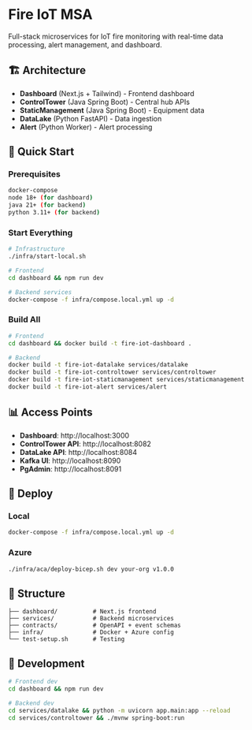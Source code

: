 # Fire IoT MSA

Full-stack microservices for IoT fire monitoring with real-time data processing, alert management, and dashboard.

## 🏗️ Architecture

- **Dashboard** (Next.js + Tailwind) - Frontend dashboard
- **ControlTower** (Java Spring Boot) - Central hub APIs
- **StaticManagement** (Java Spring Boot) - Equipment data
- **DataLake** (Python FastAPI) - Data ingestion
- **Alert** (Python Worker) - Alert processing

## 🚀 Quick Start

### Prerequisites

```bash
docker-compose
node 18+ (for dashboard)
java 21+ (for backend)
python 3.11+ (for backend)
```

### Start Everything

```bash
# Infrastructure
./infra/start-local.sh

# Frontend
cd dashboard && npm run dev

# Backend services
docker-compose -f infra/compose.local.yml up -d
```

### Build All

```bash
# Frontend
cd dashboard && docker build -t fire-iot-dashboard .

# Backend
docker build -t fire-iot-datalake services/datalake
docker build -t fire-iot-controltower services/controltower
docker build -t fire-iot-staticmanagement services/staticmanagement
docker build -t fire-iot-alert services/alert
```

## 📊 Access Points

- **Dashboard**: http://localhost:3000
- **ControlTower API**: http://localhost:8082
- **DataLake API**: http://localhost:8084
- **Kafka UI**: http://localhost:8090
- **PgAdmin**: http://localhost:8091

## 🚀 Deploy

### Local

```bash
docker-compose -f infra/compose.local.yml up -d
```

### Azure

```bash
./infra/aca/deploy-bicep.sh dev your-org v1.0.0
```

## 📁 Structure

```
├── dashboard/          # Next.js frontend
├── services/           # Backend microservices
├── contracts/          # OpenAPI + event schemas
├── infra/              # Docker + Azure config
└── test-setup.sh       # Testing
```

## 🔧 Development

```bash
# Frontend dev
cd dashboard && npm run dev

# Backend dev
cd services/datalake && python -m uvicorn app.main:app --reload
cd services/controltower && ./mvnw spring-boot:run
```
